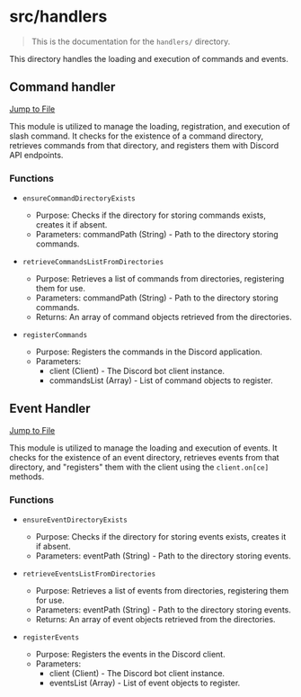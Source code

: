 # src/handlers

> This is the documentation for the `handlers/` directory.

This directory handles the loading and execution of commands and events.

## Command handler

[Jump to File](./commandHandler.js)

This module is utilized to manage the loading, registration, and execution of slash command. It checks for the existence
of a command directory, retrieves commands from that directory, and registers
them with Discord API endpoints.

### Functions

- `ensureCommandDirectoryExists`

  - Purpose: Checks if the directory for storing commands exists, creates it if absent.
  - Parameters: commandPath (String) - Path to the directory storing commands.

- `retrieveCommandsListFromDirectories`

  - Purpose: Retrieves a list of commands from directories, registering them for use.
  - Parameters: commandPath (String) - Path to the directory storing commands.
  - Returns: An array of command objects retrieved from the directories.

- `registerCommands`
  - Purpose: Registers the commands in the Discord application.
  - Parameters:
    - client (Client) - The Discord bot client instance.
    - commandsList (Array) - List of command objects to register.

## Event Handler

[Jump to File](./eventHandler.js)

This module is utilized to manage the loading and execution of events. It checks for the existence of an event
directory,
retrieves events from that directory, and "registers" them with the client using the `client.on[ce]` methods.

### Functions

- `ensureEventDirectoryExists`

  - Purpose: Checks if the directory for storing events exists, creates it if absent.
  - Parameters: eventPath (String) - Path to the directory storing events.

- `retrieveEventsListFromDirectories`

  - Purpose: Retrieves a list of events from directories, registering them for use.
  - Parameters: eventPath (String) - Path to the directory storing events.
  - Returns: An array of event objects retrieved from the directories.

- `registerEvents`

  - Purpose: Registers the events in the Discord client.
  - Parameters:
    - client (Client) - The Discord bot client instance.
    - eventsList (Array) - List of event objects to register.

[client]: https://discord.js.org/docs/packages/core/0.5.0/Client:Class
